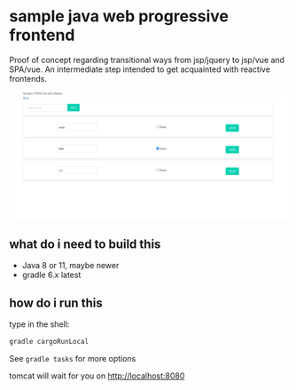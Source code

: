 # sample java web progressive frontend

Proof of concept regarding transitional ways from jsp/jquery to jsp/vue
and SPA/vue.
An intermediate step intended to get acquainted with reactive frontends.

![sample-todo.png](sample-todo.png)

## what do i need to build this

- Java 8 or 11, maybe newer
- gradle 6.x latest

## how do i run this

type in the shell:

```bash
gradle cargoRunLocal
```

See `gradle tasks` for more options

tomcat will wait for you on <http://localhost:8080>
